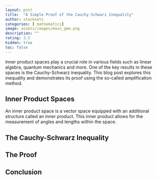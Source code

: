 ```yaml
---
layout: post
title:  "A Simple Proof of the Cauchy-Schwarz Inequality"
author: stacknets
categories: [ mathematics]
image: assets/images/main_gmm.png
description: ""
rating: 3.5
hidden: true
toc: false
---
```


Inner product spaces play a crucial role in various fields such as linear algebra, quantum mechanics and more. One of the key results in these spaces is the Cauchy-Schwarz inequality. This blog post explores this inequality and demonstrates its proof using the so-called amplification method. 

## Inner Product Spaces 

An inner product space is a vector space equipped with an additional structure called an inner product. This inner product allows for the measurement of angles and lengths within the space. 

## The Cauchy-Schwarz Inequality 

## The Proof

## Conclusion
